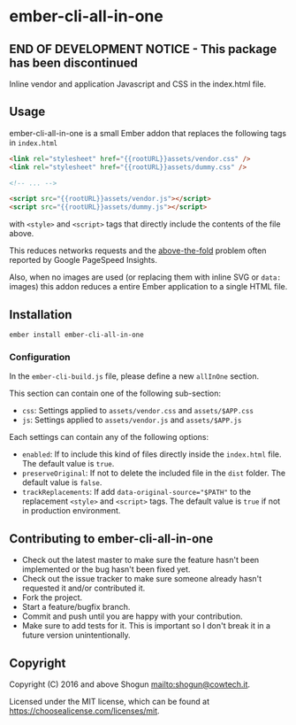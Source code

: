 # ember-cli-all-in-one

## END OF DEVELOPMENT NOTICE - This package has been discontinued

Inline vendor and application Javascript and CSS in the index.html file.

## Usage

ember-cli-all-in-one is a small Ember addon that replaces the following tags in `index.html`

```html
<link rel="stylesheet" href="{{rootURL}}assets/vendor.css" />
<link rel="stylesheet" href="{{rootURL}}assets/dummy.css" />

<!-- ... -->

<script src="{{rootURL}}assets/vendor.js"></script>
<script src="{{rootURL}}assets/dummy.js"></script>
```

with `<style>` and `<script>` tags that directly include the contents of the file above.

This reduces networks requests and the [above-the-fold](https://developers.google.com/speed/docs/insights/PrioritizeVisibleContent) problem often reported by Google PageSpeed Insights.

Also, when no images are used (or replacing them with inline SVG or `data:` images) this addon reduces a entire Ember application to a single HTML file.

## Installation

`ember install ember-cli-all-in-one`

### Configuration

In the `ember-cli-build.js` file, please define a new `allInOne` section.

This section can contain one of the following sub-section:

- `css`: Settings applied to `assets/vendor.css` and `assets/$APP.css`
- `js`: Settings applied to `assets/vendor.js` and `assets/$APP.js`

Each settings can contain any of the following options:

- `enabled`: If to include this kind of files directly inside the `index.html` file. The default value is `true`.
- `preserveOriginal`: If not to delete the included file in the `dist` folder. The default value is `false`.
- `trackReplacements`: If add `data-original-source="$PATH"` to the replacement `<style>` and `<script>` tags. The default value is `true` if not in production environment.

## Contributing to ember-cli-all-in-one

- Check out the latest master to make sure the feature hasn't been implemented or the bug hasn't been fixed yet.
- Check out the issue tracker to make sure someone already hasn't requested it and/or contributed it.
- Fork the project.
- Start a feature/bugfix branch.
- Commit and push until you are happy with your contribution.
- Make sure to add tests for it. This is important so I don't break it in a future version unintentionally.

## Copyright

Copyright (C) 2016 and above Shogun <mailto:shogun@cowtech.it>.

Licensed under the MIT license, which can be found at https://choosealicense.com/licenses/mit.
